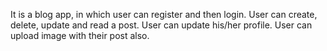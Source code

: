 It is a blog app, in which user can register and then login. User can create, delete, update and read a post. User can update his/her profile. User can upload image with their post also.
